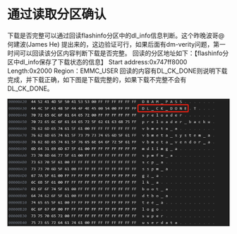 # 通过读取分区确认

下载是否完整可以通过回读flashinfo分区中的dl_info信息判断。这个昨晚波哥@何建波(James He)  提出来的，这边验证可行，如果后面有dm-verity问题，第一时间可以回读该分区内容判断下载是否完整。
回读的分区地址如下：【flashinfo分区中dl_info保存了下载状态的信息】
Start address:0x747ff8000
Length:0x2000
Region：EMMC_USER
回读的内容有DL_CK_DONE则说明下载完成，并下载正确，如下图是下载完整的，如果下载不完整不会有DL_CK_DONE。

![1](../../tmpimage/MTK%20判断下载是否完成2024-03-02-10-59-31.png)
